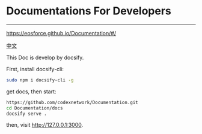# Documentations For Developers

---------------------------------------

https://eosforce.github.io/Documentation/#/

[中文](README_zh_CN.md)

This Doc is develop by docsify.

First, install docsify-cli:

```bash
sudo npm i docsify-cli -g
```

get docs, then start:

```bash
https://github.com/codexnetwork/Documentation.git
cd Documentation/docs
docsify serve .
```

then, visit http://127.0.0.1:3000.